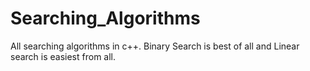 # Searching_Algorithms
All searching algorithms in c++.
Binary Search is best of all and Linear search is easiest from all.
